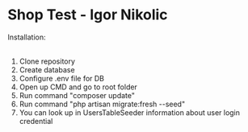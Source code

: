 # Shop Test - Igor Nikolic
Installation:</br></br>
1. Clone repository</br>
2. Create database</br>
3. Configure .env file for DB</br>
4. Open up CMD and go to root folder</br>
5. Run command "composer update"</br>
6. Run command "php artisan migrate:fresh --seed"</br>
7. You can look up in UsersTableSeeder information about user login credential